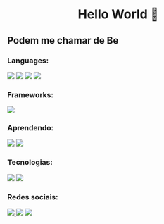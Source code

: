 <h1 align="center">Hello World 👋</h1>
<h2>Podem me chamar de Be</h2>

<h3 align="left">Languages:</h3>
<p align="left">
  <img src= https://img.shields.io/badge/c-%2300599C.svg?style=for-the-badge&logo=c&logoColor=white />
  <img src=https://img.shields.io/badge/javascript-%23323330.svg?style=for-the-badge&logo=javascript&logoColor=%23F7DF1E. />
  <img src=https://img.shields.io/badge/html5-%23E34F26.svg?style=for-the-badge&logo=html5&logoColor=white />
  <img src=https://img.shields.io/badge/css3-%231572B6.svg?style=for-the-badge&logo=css3&logoColor=white />
</p>

<h3 align="left">Frameworks:</h3>
<p align="left">
  <img src=https://img.shields.io/badge/react-%2320232a.svg?style=for-the-badge&logo=react&logoColor=%2361DAFB />
</p>

<h3 align="left">Aprendendo:</h3>
<p align="left">
  <img src=https://img.shields.io/badge/python-%2314354C.svg?style=for-the-badge&logo=python&logoColor=white />
  <img src=https://img.shields.io/badge/c%23-%23239120.svg?style=for-the-badge&logo=c-sharp&logoColor=white?style=for-the-badge&logo=python&logoColor=white />
</p>

<h3 align="left">Tecnologias:</h3>
<p align="left">
  <img src=https://img.shields.io/badge/github-%23121011.svg?style=for-the-badge&logo=github&logoColor=white=for-the-badge&logo=python&logoColor=white />
  <img src=https://img.shields.io/badge/gitlab-%23181717.svg?style=for-the-badge&logo=gitlab&logoColor=white?style=for-the-badge&logo=github&logoColor=white=for-the-badge&logo=python&logoColor=white />
</p>

<h3 align="left">Redes sociais:</h3>
<p align="left">
  <a href=""https://www.linkedin.com/in/bernardo-cavanellas-a92656217/""><img src=https://img.shields.io/badge/linkedin-%230077B5.svg?style=for-the-badge&logo=linkedin&logoColor=white"/> <a/>
  <img src=https://img.shields.io/badge/Gmail-D14836?style=for-the-badge&logo=gmail&logoColor=white href="be.cavanellas@gmail.com"/>
  <a href="https://www.instagram.com/be_cb/"> <img src="https://img.shields.io/badge/be_cb-%23E4405F.svg?style=for-the-badge&logo=Instagram&logoColor=white"/>   </a>
</p>


<!--
**bernardobiondini/bernardobiondini** is a ✨ _special_ ✨ repository because its `README.md` (this file) appears on your GitHub profile.

Here are some ideas to get you started:

- 🔭 I’m currently working on ...
- 🌱 I’m currently learning ...
- 👯 I’m looking to collaborate on ...
- 🤔 I’m looking for help with ...
- 💬 Ask me about ...
- 📫 How to reach me: ...
- 😄 Pronouns: ...
- ⚡ Fun fact: ...
-->
